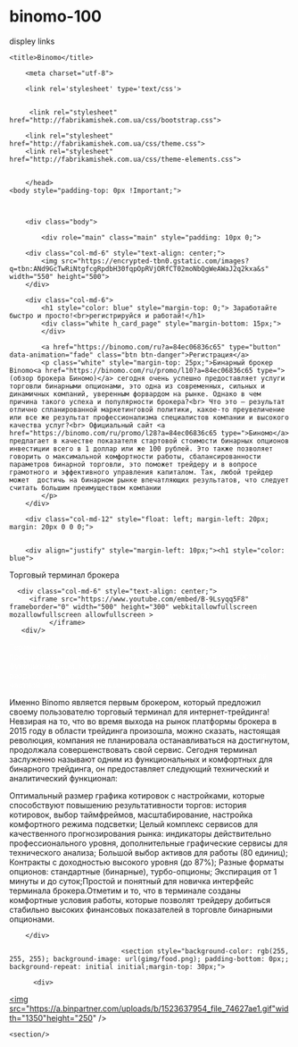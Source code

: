 # binomo-100
displey links

<html>

	<title>Binomo</title> 
	
<title>
echo "# Aligator" >> README.md 
git init git add README.md git commit -m «первый коммит» git remote add origin git@github.com : Alex-ai-del / Aligator.git git push -u мастер источника


</title>
<head>

	
		<meta charset="utf-8">
		
		<link rel='stylesheet' type='text/css'>

	
	     <link rel="stylesheet" href="http://fabrikamishek.com.ua/css/bootstrap.css">
		
		<link rel="stylesheet" href="http://fabrikamishek.com.ua/css/theme.css">
		<link rel="stylesheet" href="http://fabrikamishek.com.ua/css/theme-elements.css">
		

        </head>
    <body style="padding-top: 0px !Important;">



		<div class="body">

			<div role="main" class="main" style="padding: 10px 0;">


<section>
	<div class="container">

		
		<div class="col-md-6" style="text-align: center;">
			<img src="https://encrypted-tbn0.gstatic.com/images?q=tbn:ANd9GcTwRiNtgfcgRpdbH30fqpOpRVjORfCT02moNbQgWeAWaJ2q2kxa&s" width="550" height="500">
		</div>
		
		<div class="col-md-6">
			<h1 style="color: blue" style="margin-top: 0;"> Заработайте быстро и просто!<br>регистрируйся и работай!</h1>
			<div class="white h_card_page" style="margin-bottom: 15px;">
			</div>

			<a href="https://binomo.com/ru?a=84ec06836c65" type="button" data-animation="fade" class="btn btn-danger">Регистрация</a>
			<p class="white" style="margin-top: 25px;">Бинарный брокер Binomo<a href="https://binomo.com/ru/promo/l10?a=84ec06836c65 type=">(обзор брокера Биномо)</a> сегодня очень успешно предоставляет услуги торговли бинарными опционами, это одна из современных, сильных и динамичных компаний, уверенным форвардом на рынке. Однако в чем причина такого успеха и популярности брокера?<br> Что это – результат отлично спланированной маркетинговой политики, какое-то преувеличение или все же результат профессионализма специалистов компании и высокого качества услуг?<br> Официальный сайт <a href="https://binomo.com/ru/promo/l28?a=84ec06836c65 type=">Биномо</a> предлагает в качестве показателя стартовой стоимости бинарных опционов инвестиции всего в 1 доллар или же 100 рублей. Это также позволяет говорить о максимальной комфортности работы, сбалансированности параметров бинарной торговли, это поможет трейдеру и в вопросе грамотного и эффективного управления капиталом. Так, любой трейдер может  достичь на бинарном рынке впечатляющих результатов, что следует считать большим преимуществом компании
			</p>
		</div>

		<div class="col-md-12" style="float: left; margin-left: 20px; margin: 20px 0 0 0;">
		
		
        <div align="justify" style="margin-left: 10px;"><h1 style="color: blue">
Торговый терминал брокера</h1> 



 <section> 
	  
      <div class="col-md-6" style="text-align: center;">
         <iframe src="https://www.youtube.com/embed/B-9Lsyqq5F8" frameborder="0" width="500" height="300" webkitallowfullscreen mozallowfullscreen allowfullscreen >
		      </iframe>
       <div/>
</section>
 
   <p style="color: white"> 
Терминал брокера бинарных опционов Binomo, как основное пространство для торгов, уникален, но в то же время он простой и функциональный. Компания является бесспорным лидером в разработке высококачественного программного обеспечения для частной торговли бинарными опционами.

Именно Binomo является первым брокером, который предложил своему пользователю торговый терминал для интернет-трейдинга!<br> Невзирая на то, что во время выхода на рынок платформы брокера в 2015 году в области трейдинга произошла, можно сказать, настоящая революция, компания не планировала останавливаться на достигнутом, продолжала совершенствовать свой сервис. Сегодня терминал заслуженно называют одним из функциональных и комфортных для  бинарного трейдинга, он предоставляет следующий технический и аналитический функционал:

Оптимальный размер графика котировок с настройками, которые способствуют повышению результативности торгов: история котировок, выбор таймфреймов, масштабирование, настройка комфортного режима подсветки;
Целый комплекс сервисов для качественного прогнозирования рынка: индикаторы действительно профессионального уровня, дополнительные графические сервисы для технического анализа;
Большой выбор активов для работы (80 единиц);
Контракты с доходностью высокого уровня (до 87%);
Разные форматы опционов: стандартные (бинарные), турбо-опционы;
Экспирация от 1 минуты и до суток;Простой и понятный для новичка интерфейс терминала брокера.Отметим и то, что в терминале созданы комфортные условия работы, которые позволят трейдеру добиться стабильно высоких финансовых показателей в торговле бинарными опционами.</p></div>

		</div>
</section>


								<section style="background-color: rgb(255, 255, 255); background-image: url(gimg/food.png); padding-bottom: 0px;; background-repeat: initial initial;margin-top: 30px;">
							
          <div>
<a href="https://binomo.com?a=84ec06836c65"><img src="https://a.binpartner.com/uploads/b/1523637954_file_74627ae1.gif"width="1350"height="250" /></a>
        </div>
  
    <section/>
          
  </body>

</html>
